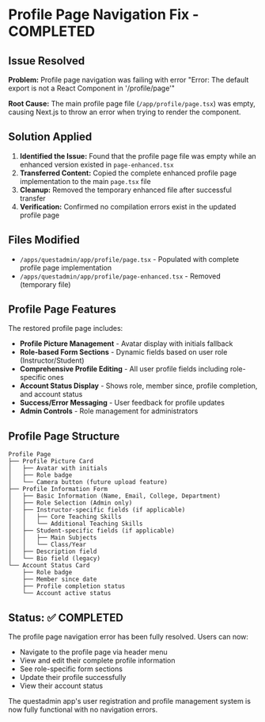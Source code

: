 # Profile Page Navigation Fix - COMPLETED

## Issue Resolved
**Problem:** Profile page navigation was failing with error "Error: The default export is not a React Component in '/profile/page'"

**Root Cause:** The main profile page file (`/app/profile/page.tsx`) was empty, causing Next.js to throw an error when trying to render the component.

## Solution Applied
1. **Identified the Issue:** Found that the profile page file was empty while an enhanced version existed in `page-enhanced.tsx`
2. **Transferred Content:** Copied the complete enhanced profile page implementation to the main `page.tsx` file
3. **Cleanup:** Removed the temporary enhanced file after successful transfer
4. **Verification:** Confirmed no compilation errors exist in the updated profile page

## Files Modified
- `/apps/questadmin/app/profile/page.tsx` - Populated with complete profile page implementation
- `/apps/questadmin/app/profile/page-enhanced.tsx` - Removed (temporary file)

## Profile Page Features
The restored profile page includes:
- **Profile Picture Management** - Avatar display with initials fallback
- **Role-based Form Sections** - Dynamic fields based on user role (Instructor/Student)
- **Comprehensive Profile Editing** - All user profile fields including role-specific ones
- **Account Status Display** - Shows role, member since, profile completion, and account status
- **Success/Error Messaging** - User feedback for profile updates
- **Admin Controls** - Role management for administrators

## Profile Page Structure
```
Profile Page
├── Profile Picture Card
│   ├── Avatar with initials
│   ├── Role badge
│   └── Camera button (future upload feature)
├── Profile Information Form
│   ├── Basic Information (Name, Email, College, Department)
│   ├── Role Selection (Admin only)
│   ├── Instructor-specific fields (if applicable)
│   │   ├── Core Teaching Skills
│   │   └── Additional Teaching Skills
│   ├── Student-specific fields (if applicable)
│   │   ├── Main Subjects
│   │   └── Class/Year
│   ├── Description field
│   └── Bio field (legacy)
└── Account Status Card
    ├── Role badge
    ├── Member since date
    ├── Profile completion status
    └── Account active status
```

## Status: ✅ COMPLETED
The profile page navigation error has been fully resolved. Users can now:
- Navigate to the profile page via header menu
- View and edit their complete profile information
- See role-specific form sections
- Update their profile successfully
- View their account status

The questadmin app's user registration and profile management system is now fully functional with no navigation errors.
